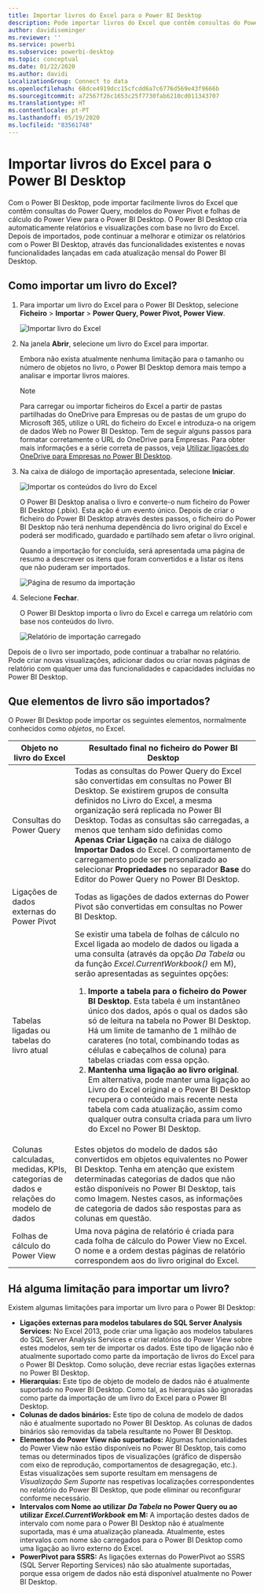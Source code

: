 ```yaml
---
title: Importar livros do Excel para o Power BI Desktop
description: Pode importar livros do Excel que contêm consultas do Power Query, modelos do Power Pivot e folhas de cálculo do Power View para o Power BI Desktop.
author: davidiseminger
ms.reviewer: ''
ms.service: powerbi
ms.subservice: powerbi-desktop
ms.topic: conceptual
ms.date: 01/22/2020
ms.author: davidi
LocalizationGroup: Connect to data
ms.openlocfilehash: 68dce4919dcc15cfcdd6a7c6776d569e43f9666b
ms.sourcegitcommit: a72567f26c1653c25f7730fab6210cd011343707
ms.translationtype: HT
ms.contentlocale: pt-PT
ms.lasthandoff: 05/19/2020
ms.locfileid: "83561748"
---
```

# <a name="import-excel-workbooks-into-power-bi-desktop"></a>Importar livros do Excel para o Power BI Desktop
Com o Power BI Desktop, pode importar facilmente livros do Excel que contêm consultas do Power Query, modelos do Power Pivot e folhas de cálculo do Power View para o Power BI Desktop. O Power BI Desktop cria automaticamente relatórios e visualizações com base no livro do Excel. Depois de importados, pode continuar a melhorar e otimizar os relatórios com o Power BI Desktop, através das funcionalidades existentes e novas funcionalidades lançadas em cada atualização mensal do Power BI Desktop.

## <a name="how-do-i-import-an-excel-workbook"></a>Como importar um livro do Excel?
1. Para importar um livro do Excel para o Power BI Desktop, selecione **Ficheiro** > **Importar** > **Power Query, Power Pivot, Power View**.

   ![Importar livro do Excel](media/desktop-import-excel-workbooks/importexceltopbi_1.png)


2. Na janela **Abrir**, selecione um livro do Excel para importar. 

   Embora não exista atualmente nenhuma limitação para o tamanho ou número de objetos no livro, o Power BI Desktop demora mais tempo a analisar e importar livros maiores.

   > [!NOTE]
   > Para carregar ou importar ficheiros do Excel a partir de pastas partilhadas do OneDrive para Empresas ou de pastas de um grupo do Microsoft 365, utilize o URL do ficheiro do Excel e introduza-o na origem de dados Web no Power BI Desktop. Tem de seguir alguns passos para formatar corretamente o URL do OneDrive para Empresas. Para obter mais informações e a série correta de passos, veja [Utilizar ligações do OneDrive para Empresas no Power BI Desktop](desktop-use-onedrive-business-links.md).
   > 
   > 

3. Na caixa de diálogo de importação apresentada, selecione **Iniciar**.

   ![Importar os conteúdos do livro do Excel](media/desktop-import-excel-workbooks/import-excel-power-bi-5.png)


   O Power BI Desktop analisa o livro e converte-o num ficheiro do Power BI Desktop (.pbix). Esta ação é um evento único. Depois de criar o ficheiro do Power BI Desktop através destes passos, o ficheiro do Power BI Desktop não terá nenhuma dependência do livro original do Excel e poderá ser modificado, guardado e partilhado sem afetar o livro original.

   Quando a importação for concluída, será apresentada uma página de resumo a descrever os itens que foram convertidos e a listar os itens que não puderam ser importados.

   ![Página de resumo da importação](media/desktop-import-excel-workbooks/importexceltopbi_3.png)

4. Selecione **Fechar**. 

   O Power BI Desktop importa o livro do Excel e carrega um relatório com base nos conteúdos do livro.

   ![Relatório de importação carregado](media/desktop-import-excel-workbooks/importexceltopbi_4.png)

Depois de o livro ser importado, pode continuar a trabalhar no relatório. Pode criar novas visualizações, adicionar dados ou criar novas páginas de relatório com qualquer uma das funcionalidades e capacidades incluídas no Power BI Desktop.

## <a name="which-workbook-elements-are-imported"></a>Que elementos de livro são importados?
O Power BI Desktop pode importar os seguintes elementos, normalmente conhecidos como *objetos*, no Excel.

| Objeto no livro do Excel | Resultado final no ficheiro do Power BI Desktop |
| --- | --- |
| Consultas do Power Query |Todas as consultas do Power Query do Excel são convertidas em consultas no Power BI Desktop. Se existirem grupos de consulta definidos no Livro do Excel, a mesma organização será replicada no Power BI Desktop. Todas as consultas são carregadas, a menos que tenham sido definidas como **Apenas Criar Ligação** na caixa de diálogo **Importar Dados** do Excel. O comportamento de carregamento pode ser personalizado ao selecionar **Propriedades** no separador **Base** do Editor do Power Query no Power BI Desktop. |
| Ligações de dados externas do Power Pivot |Todas as ligações de dados externas do Power Pivot são convertidas em consultas no Power BI Desktop. |
| Tabelas ligadas ou tabelas do livro atual |Se existir uma tabela de folhas de cálculo no Excel ligada ao modelo de dados ou ligada a uma consulta (através da opção *Da Tabela* ou da função *Excel.CurrentWorkbook()* em M), serão apresentadas as seguintes opções: <ol><li><b>Importe a tabela para o ficheiro do Power BI Desktop</b>. Esta tabela é um instantâneo único dos dados, após o qual os dados são só de leitura na tabela no Power BI Desktop. Há um limite de tamanho de 1 milhão de carateres (no total, combinando todas as células e cabeçalhos de coluna) para tabelas criadas com essa opção.</li><li><b>Mantenha uma ligação ao livro original</b>. Em alternativa, pode manter uma ligação ao Livro do Excel original e o Power BI Desktop recupera o conteúdo mais recente nesta tabela com cada atualização, assim como qualquer outra consulta criada para um livro do Excel no Power BI Desktop.</li></ul> |
| Colunas calculadas, medidas, KPIs, categorias de dados e relações do modelo de dados |Estes objetos do modelo de dados são convertidos em objetos equivalentes no Power BI Desktop. Tenha em atenção que existem determinadas categorias de dados que não estão disponíveis no Power BI Desktop, tais como Imagem. Nestes casos, as informações de categoria de dados são respostas para as colunas em questão. |
| Folhas de cálculo do Power View |Uma nova página de relatório é criada para cada folha de cálculo do Power View no Excel. O nome e a ordem destas páginas de relatório correspondem aos do livro original do Excel. |

## <a name="are-there-any-limitations-to-importing-a-workbook"></a>Há alguma limitação para importar um livro?
Existem algumas limitações para importar um livro para o Power BI Desktop:

* **Ligações externas para modelos tabulares do SQL Server Analysis Services:** No Excel 2013, pode criar uma ligação aos modelos tabulares do SQL Server Analysis Services e criar relatórios do Power View sobre estes modelos, sem ter de importar os dados. Este tipo de ligação não é atualmente suportado como parte da importação de livros do Excel para o Power BI Desktop. Como solução, deve recriar estas ligações externas no Power BI Desktop.
* **Hierarquias:** Este tipo de objeto de modelo de dados não é atualmente suportado no Power BI Desktop. Como tal, as hierarquias são ignoradas como parte da importação de um livro do Excel para o Power BI Desktop.
* **Colunas de dados binários:** Este tipo de coluna de modelo de dados não é atualmente suportado no Power BI Desktop. As colunas de dados binários são removidas da tabela resultante no Power BI Desktop.
* **Elementos do Power View não suportados:** Algumas funcionalidades do Power View não estão disponíveis no Power BI Desktop, tais como temas ou determinados tipos de visualizações (gráfico de dispersão com eixo de reprodução, comportamentos de desagregação, etc.). Estas visualizações sem suporte resultam em mensagens de *Visualização Sem Suporte* nas respetivas localizações correspondentes no relatório do Power BI Desktop, que pode eliminar ou reconfigurar conforme necessário.
* **Intervalos com Nome ao utilizar** ***Da Tabela*** **no Power Query ou ao utilizar** ***Excel.CurrentWorkbook*** **em M:** A importação destes dados de intervalo com nome para o Power BI Desktop não é atualmente suportada, mas é uma atualização planeada. Atualmente, estes intervalos com nome são carregados para o Power BI Desktop como uma ligação ao livro externo do Excel.
* **PowerPivot para SSRS:** As ligações externas do PowerPivot ao SSRS (SQL Server Reporting Services) não são atualmente suportadas, porque essa origem de dados não está disponível atualmente no Power BI Desktop.

